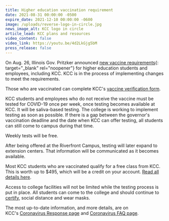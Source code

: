 ```yaml
---
title: Higher education vaccination requirement
date: 2021-08-31 00:00:00 -0500
expire_date: 2021-12-10 00:00:00 -0600
image: /uploads/reverse-logo-in-circle.jpg
news_image_alt: KCC logo in circle
article_lead: KCC plans and resources
video_content: false
video_link: https://youtu.be/4d2LkGjg5bM
press_release: false
---
```

On Aug. 26, Illinois Gov. Pritzker announced [new vaccine requirements](https://www.illinois.gov/news/press-release.23808.html){: target="_blank" rel="noopener"} for higher education students and employees, including KCC. KCC is in the process of implementing changes to meet the requirements.&nbsp;

Those who are vaccinated can complete KCC's [vaccine verification form](https://form.jotform.com/212384579044965).

KCC students and employees who do not receive the vaccine must be tested for COVID-19 once per week, once testing becomes available at KCC. It will be saliva-based testing. The college is working to implement testing as soon as possible. If there is a gap between the governor's vaccination deadline and the date when KCC can offer testing, all students can still come to campus during that time.&nbsp;

Weekly tests will be free.

After being offered at the Riverfront Campus, testing will later expand to extension centers. That information will be communicated as it becomes available.

Most KCC students who are vaccinated qualify for a free class from KCC. This is worth up to $495, which will be a credit on your account. [Read all details here](https://news.kcc.edu/2021/08/02/vaccinated-claim-a-free-class.html).

Access to college facilities will not be limited while the testing process is put in place. All students can come to the college and should continue to [certify](https://certify.kcc.edu), social distance and wear masks.

The most up-to-date information, and more details, are on KCC's&nbsp;[Coronavirus Response page](https://coronavirus.kcc.edu) and [Coronavirus FAQ page](https://coronavirus.kcc.edu/faq/).
